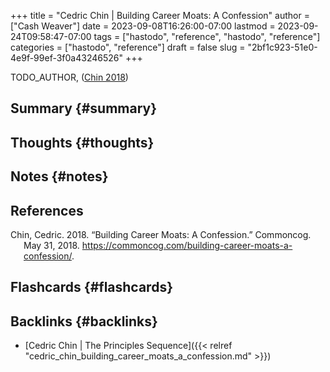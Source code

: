 +++
title = "Cedric Chin | Building Career Moats: A Confession"
author = ["Cash Weaver"]
date = 2023-09-08T16:26:00-07:00
lastmod = 2023-09-24T09:58:47-07:00
tags = ["hastodo", "reference", "hastodo", "reference"]
categories = ["hastodo", "reference"]
draft = false
slug = "2bf1c923-51e0-4e9f-99ef-3f0a43246526"
+++

TODO_AUTHOR, (<a href="#citeproc_bib_item_1">Chin 2018</a>)


## Summary {#summary}


## Thoughts {#thoughts}


## Notes {#notes}

## References

<style>.csl-entry{text-indent: -1.5em; margin-left: 1.5em;}</style><div class="csl-bib-body">
  <div class="csl-entry"><a id="citeproc_bib_item_1"></a>Chin, Cedric. 2018. “Building Career Moats: A Confession.” Commoncog. May 31, 2018. <a href="https://commoncog.com/building-career-moats-a-confession/">https://commoncog.com/building-career-moats-a-confession/</a>.</div>
</div>


## Flashcards {#flashcards}


## Backlinks {#backlinks}

-   [Cedric Chin | The Principles Sequence]({{< relref "cedric_chin_building_career_moats_a_confession.md" >}})
